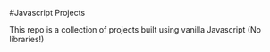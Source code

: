 #Javascript Projects

This repo is a collection of projects built using vanilla Javascript (No libraries!)
